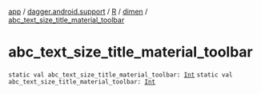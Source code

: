 [app](../../../index.md) / [dagger.android.support](../../index.md) / [R](../index.md) / [dimen](index.md) / [abc_text_size_title_material_toolbar](./abc_text_size_title_material_toolbar.md)

# abc_text_size_title_material_toolbar

`static val abc_text_size_title_material_toolbar: `[`Int`](https://kotlinlang.org/api/latest/jvm/stdlib/kotlin/-int/index.html)
`static val abc_text_size_title_material_toolbar: `[`Int`](https://kotlinlang.org/api/latest/jvm/stdlib/kotlin/-int/index.html)
